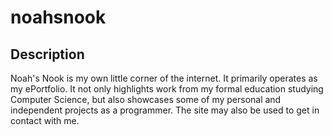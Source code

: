 # noahsnook
## Description
Noah's Nook is my own little corner of the internet. It primarily operates as my ePortfolio. It not only highlights work from my formal education studying Computer Science, but also showcases some of my personal and independent projects as a programmer. The site may also be used to get in contact with me. 